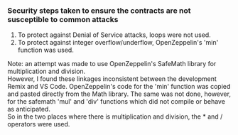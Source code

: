 ### Security steps taken to ensure the contracts are not susceptible to common attacks

1. To protect against Denial of Service attacks, loops were not used.  
2. To protect against integer overflow/underflow, OpenZeppelin's 'min' function was used.  

Note: an attempt was made to use OpenZeppelin's SafeMath library for multiplication and division.  
However, I found these linkages inconsistent between the development Remix and VS Code. 
OpenZeppelin's code for the 'min' function was copied and pasted directly from the Math library. 
The same was not done, however, for the safemath 'mul' and 'div' functions which did not compile or behave as anticipated.  
So in the two places where there is multiplication and division, the * and / operators were used. 
